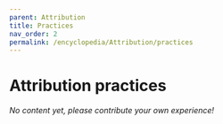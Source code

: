 ```yaml
---
parent: Attribution
title: Practices
nav_order: 2
permalink: /encyclopedia/Attribution/practices
---
```


# Attribution practices

_No content yet, please contribute your own experience!_

